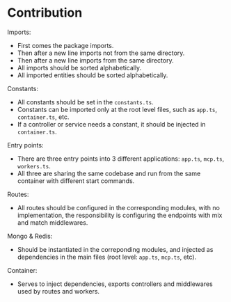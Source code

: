 # Contribution

Imports:

* First comes the package imports.
* Then after a new line imports not from the same directory.
* Then after a new line imports from the same directory.
* All imports should be sorted alphabetically.
* All imported entities should be sorted alphabetically.

Constants:

* All constants should be set in the `constants.ts`.
* Constants can be imported only at the root level files, such as `app.ts`, `container.ts`, etc.
* If a controller or service needs a constant, it should be injected in `container.ts`.

Entry points:

* There are three entry points into 3 different applications: `app.ts`, `mcp.ts`, `workers.ts`.
* All three are sharing the same codebase and run from the same container with different start commands.

Routes:

* All routes should be configured in the corresponding modules, with no implementation, the responsibility is configuring the endpoints with mix and match middlewares.

Mongo & Redis:

* Should be instantiated in the correponding modules, and injected as dependencies in the main files (root level: `app.ts`, `mcp.ts`, etc).

Container:

* Serves to inject dependencies, exports controllers and middlewares used by routes and workers.
